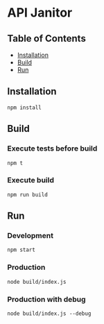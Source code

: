 # API Janitor

## Table of Contents
 - [Installation](#installation)
 - [Build](#build)
 - [Run](#run)

## Installation

``npm install``

## Build

### Execute tests before build

``npm t``

### Execute build

``npm run build``

## Run

### Development

``npm start``

### Production

``node build/index.js``

### Production with debug

``node build/index.js --debug``

